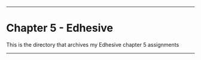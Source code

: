 
***

# Chapter 5 - Edhesive

This is the directory that archives my Edhesive chapter 5 assignments

***
